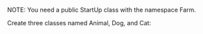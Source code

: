 NOTE: You need a public StartUp class with the namespace Farm.

Create three classes named Animal, Dog, and Cat: 

